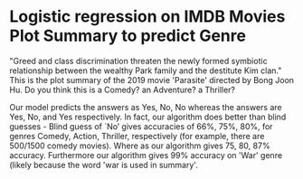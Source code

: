 # Logistic regression on IMDB Movies Plot Summary to predict Genre
"Greed and class discrimination threaten the newly formed symbiotic relationship between the wealthy Park family and the destitute Kim clan." This is the plot summary of the 2019 movie 'Parasite' directed by Bong Joon Hu.
Do you think this is a Comedy? an Adventure? a Thriller? 

Our model predicts the answers as Yes, No, No whereas the answers are Yes, No, and Yes respectively. 
In fact, our algorithm does better than blind guesses - Blind guess of `No’ gives accuracies of 66%, 75%, 80%, for genres Comedy, Action, Thriller, respectively (for example, there are 500/1500 comedy movies). Where as our algorithm gives 75, 80, 87% accuracy. Furthermore our algorithm gives 99% accuracy on 'War' genre (likely because the word 'war is used in summary'.

